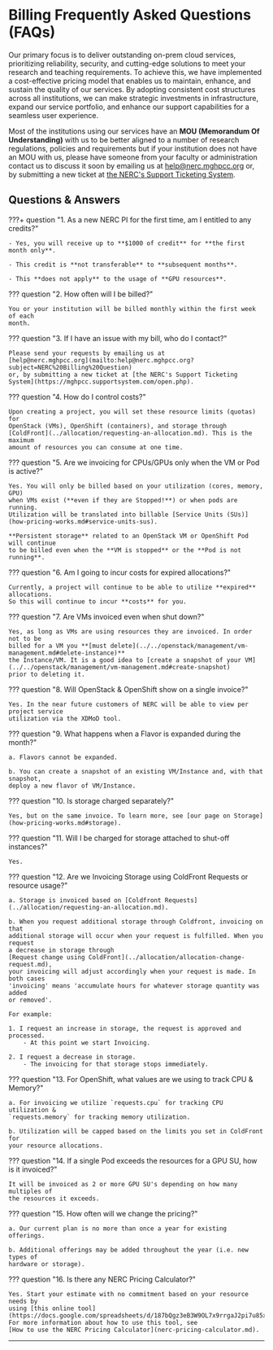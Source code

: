 # Billing Frequently Asked Questions (FAQs)

Our primary focus is to deliver outstanding on-prem cloud services, prioritizing
reliability, security, and cutting-edge solutions to meet your research and teaching
requirements. To achieve this, we have implemented a cost-effective pricing model
that enables us to maintain, enhance, and sustain the quality of our services. By
adopting consistent cost structures across all institutions, we can make strategic
investments in infrastructure, expand our service portfolio, and enhance our
support capabilities for a seamless user experience.

Most of the institutions using our services have an **MOU (Memorandum Of Understanding)**
with us to be better aligned to a number of research regulations, policies and
requirements but if your institution does not have an MOU with us, please have
someone from your faculty or administration contact us to discuss it soon by emailing
us at [help@nerc.mghpcc.org](mailto:help@nerc.mghpcc.org?subject=NERC%20MOU%20Question)
or, by submitting a new ticket at [the NERC's Support Ticketing System](https://mghpcc.supportsystem.com/open.php).

## Questions & Answers

???+ question "1. As a new NERC PI for the first time, am I entitled to any credits?"

    - Yes, you will receive up to **$1000 of credit** for **the first month only**.

    - This credit is **not transferable** to **subsequent months**.

    - This **does not apply** to the usage of **GPU resources**.

??? question "2. How often will I be billed?"

    You or your institution will be billed monthly within the first week of each
    month.

??? question "3. If I have an issue with my bill, who do I contact?"

    Please send your requests by emailing us at
    [help@nerc.mghpcc.org](mailto:help@nerc.mghpcc.org?subject=NERC%20Billing%20Question)
    or, by submitting a new ticket at [the NERC's Support Ticketing System](https://mghpcc.supportsystem.com/open.php).

??? question "4. How do I control costs?"

    Upon creating a project, you will set these resource limits (quotas) for
    OpenStack (VMs), OpenShift (containers), and storage through
    [ColdFront](../allocation/requesting-an-allocation.md). This is the maximum
    amount of resources you can consume at one time.

??? question "5. Are we invoicing for CPUs/GPUs only when the VM or Pod is active?"

    Yes. You will only be billed based on your utilization (cores, memory, GPU)
    when VMs exist (**even if they are Stopped!**) or when pods are running.
    Utilization will be translated into billable [Service Units (SUs)](how-pricing-works.md#service-units-sus).

    **Persistent storage** related to an OpenStack VM or OpenShift Pod will continue
    to be billed even when the **VM is stopped** or the **Pod is not running**.

??? question "6. Am I going to incur costs for expired allocations?"

    Currently, a project will continue to be able to utilize **expired** allocations.
    So this will continue to incur **costs** for you.

??? question "7. Are VMs invoiced even when shut down?"

    Yes, as long as VMs are using resources they are invoiced. In order not to be
    billed for a VM you **[must delete](../../openstack/management/vm-management.md#delete-instance)**
    the Instance/VM. It is a good idea to [create a snapshot of your VM](../../openstack/management/vm-management.md#create-snapshot)
    prior to deleting it.

??? question "8. Will OpenStack & OpenShift show on a single invoice?"

    Yes. In the near future customers of NERC will be able to view per project service
    utilization via the XDMoD tool.

??? question "9. What happens when a Flavor is expanded during the month?"

    a. Flavors cannot be expanded.

    b. You can create a snapshot of an existing VM/Instance and, with that snapshot,
    deploy a new flavor of VM/Instance.

??? question "10. Is storage charged separately?"

    Yes, but on the same invoice. To learn more, see [our page on Storage](how-pricing-works.md#storage).

??? question "11. Will I be charged for storage attached to shut-off instances?"

    Yes.

??? question "12. Are we Invoicing Storage using ColdFront Requests or resource usage?"

    a. Storage is invoiced based on [Coldfront Requests](../allocation/requesting-an-allocation.md).

    b. When you request additional storage through Coldfront, invoicing on that
    additional storage will occur when your request is fulfilled. When you request
    a decrease in storage through
    [Request change using ColdFront](../allocation/allocation-change-request.md),
    your invoicing will adjust accordingly when your request is made. In both cases
    'invoicing' means 'accumulate hours for whatever storage quantity was added
    or removed'.

    For example:

    1. I request an increase in storage, the request is approved and processed.
        - At this point we start Invoicing.

    2. I request a decrease in storage.
        - The invoicing for that storage stops immediately.

??? question "13. For OpenShift, what values are we using to track CPU & Memory?"

    a. For invoicing we utilize `requests.cpu` for tracking CPU utilization &
    `requests.memory` for tracking memory utilization.

    b. Utilization will be capped based on the limits you set in ColdFront for
    your resource allocations.

??? question "14. If a single Pod exceeds the resources for a GPU SU, how is it invoiced?"

    It will be invoiced as 2 or more GPU SU's depending on how many multiples of
    the resources it exceeds.

??? question "15. How often will we change the pricing?"

    a. Our current plan is no more than once a year for existing offerings.

    b. Additional offerings may be added throughout the year (i.e. new types of
    hardware or storage).

??? question "16. Is there any NERC Pricing Calculator?"

    Yes. Start your estimate with no commitment based on your resource needs by
    using [this online tool](https://docs.google.com/spreadsheets/d/187bQgz3eB3W9OL7x9rrgaJ2pi7u85xMJvUJbnKzzBQM/edit#gid=0). For more information about how to use this tool, see
    [How to use the NERC Pricing Calculator](nerc-pricing-calculator.md).

---
